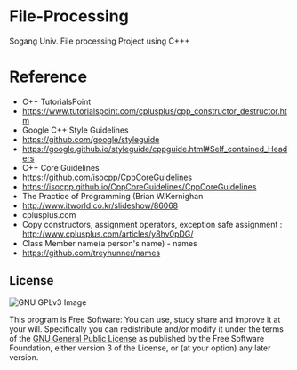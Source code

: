 # File-Processing

Sogang Univ. File processing Project using C+++

# Reference
- C++ TutorialsPoint
- https://www.tutorialspoint.com/cplusplus/cpp_constructor_destructor.htm 
- Google C++ Style Guidelines
- https://github.com/google/styleguide
- https://google.github.io/styleguide/cppguide.html#Self_contained_Headers   
- C++ Core Guidelines
- https://github.com/isocpp/CppCoreGuidelines  
- https://isocpp.github.io/CppCoreGuidelines/CppCoreGuidelines  
- The Practice of Programming (Brian W.Kernighan
- http://www.itworld.co.kr/slideshow/86068
- cplusplus.com
- Copy constructors, assignment operators, exception safe assignment : http://www.cplusplus.com/articles/y8hv0pDG/
- Class Member name(a person's name) - names
- https://github.com/treyhunner/names


## License

![GNU GPLv3 Image](https://www.gnu.org/graphics/gplv3-127x51.png)

This program is Free Software: You can use, study share and improve it at your
will. Specifically you can redistribute and/or modify it under the terms of the
[GNU General Public License](https://www.gnu.org/licenses/gpl.html) as
published by the Free Software Foundation, either version 3 of the License, or
(at your option) any later version.
